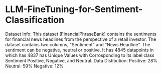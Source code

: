 # LLM-FineTuning-for-Sentiment-Classification
Dataset Info:
This dataset (FinancialPhraseBank) contains the sentiments for financial news headlines from the perspective of a retail investor.
The dataset contains two columns, "Sentiment" and "News Headline". The sentiment can be negative, neutral or positive.
It has 4845 datapoints in which has 4837 has Unique Values with Corrosponding to its label class Sentiment Positive, Negative, and Neutral. 
Data Distibution:
Positive: 28%
Neutral: 59% 
Negative: 12%



